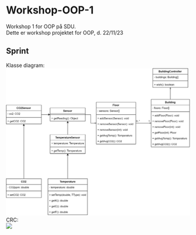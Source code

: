 # Workshop-OOP-1
Workshop 1 for OOP på SDU.  
Dette er workshop projektet for OOP, d. 22/11/23  

## Sprint
Klasse diagram:  
[<img src="images/Klasse-Diagram.png">](https://link-to-your-URL/)
CRC:  
[<img src="images/CRC.png">](https://link-to-your-URL/)